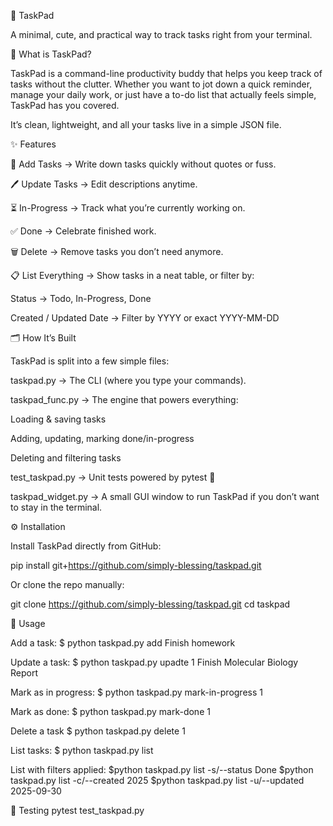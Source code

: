 🌸 TaskPad

A minimal, cute, and practical way to track tasks right from your terminal.

📖 What is TaskPad?

TaskPad is a command-line productivity buddy that helps you keep track of tasks without the clutter.
Whether you want to jot down a quick reminder, manage your daily work, or just have a to-do list that actually feels simple, TaskPad has you covered.

It’s clean, lightweight, and all your tasks live in a simple JSON file.

✨ Features 

🌟 Add Tasks → Write down tasks quickly without quotes or fuss.

🖊 Update Tasks → Edit descriptions anytime.

⏳ In-Progress → Track what you’re currently working on.

✅ Done → Celebrate finished work.

🗑 Delete → Remove tasks you don’t need anymore.

📋 List Everything → Show tasks in a neat table, or filter by:

Status → Todo, In-Progress, Done

Created / Updated Date → Filter by YYYY or exact YYYY-MM-DD

🗂 How It’s Built

TaskPad is split into a few simple files:

taskpad.py → The CLI (where you type your commands).

taskpad_func.py → The engine that powers everything:

Loading & saving tasks

Adding, updating, marking done/in-progress

Deleting and filtering tasks

test_taskpad.py → Unit tests powered by pytest 🧪

taskpad_widget.py → A small GUI window to run TaskPad if you don’t want to stay in the terminal.

⚙️ Installation

Install TaskPad directly from GitHub:

pip install git+https://github.com/simply-blessing/taskpad.git


Or clone the repo manually:

git clone https://github.com/simply-blessing/taskpad.git
cd taskpad

🚀 Usage 

Add a task:
$ python taskpad.py add Finish homework

Update a task:
$ python taskpad.py upadte 1 Finish Molecular Biology Report

Mark as in progress:
$ python taskpad.py mark-in-progress 1 

Mark as done:
$ python taskpad.py mark-done 1 

Delete a task
$ python taskpad.py delete 1 

List tasks:
$ python taskpad.py list 

List with filters applied:
$python taskpad.py list -s/--status Done 
$python taskpad.py list -c/--created 2025 
$python taskpad.py list -u/--updated 2025-09-30

🧪 Testing
pytest test_taskpad.py 




